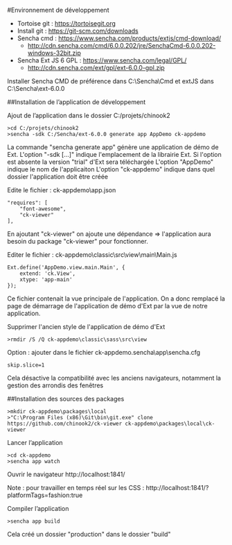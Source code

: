 #Environnement de développement

- Tortoise git : https://tortoisegit.org
- Install git : https://git-scm.com/downloads
- Sencha cmd : https://www.sencha.com/products/extjs/cmd-download/
  - http://cdn.sencha.com/cmd/6.0.0.202/jre/SenchaCmd-6.0.0.202-windows-32bit.zip
- Sencha Ext JS 6 GPL : https://www.sencha.com/legal/GPL/
  - http://cdn.sencha.com/ext/gpl/ext-6.0.0-gpl.zip

Installer Sencha CMD de préférence dans C:\Sencha\Cmd et extJS dans C:\Sencha\ext-6.0.0


##Installation de l’application de développement 

Ajout de l’application dans le dossier C:/projets/chinook2
```
>cd C:/projets/chinook2
>sencha -sdk C:/Sencha/ext-6.0.0 generate app AppDemo ck-appdemo
```
La commande "sencha generate app" génère une application de démo de Ext.
L'option "-sdk [...]" indique l'emplacement de la librairie Ext. Si l'option est absente la version "trial" d'Ext sera téléchargée
L'option "AppDemo" indique le nom de l'applicaiton
L'option "ck-appdemo" indique dans quel dossier l'application doit être créée

Edite le fichier : ck-appdemo\app.json
````
"requires": [
    "font-awesome",
    "ck-viewer"
],
````
En ajoutant "ck-viewer" on ajoute une dépendance => l'application aura besoin du package "ck-viewer" pour fonctionner.

Editer le fichier : ck-appdemo\classic\src\view\main\Main.js
````
Ext.define('AppDemo.view.main.Main', {
    extend: 'ck.View',
    xtype: 'app-main'
});
````
Ce fichier contenait la vue principale de l'application. On a donc remplacé la page de démarrage de l'application de démo d'Ext par la vue de notre application.

Supprimer l'ancien style de l'application de démo d'Ext
````
>rmdir /S /Q ck-appdemo\classic\sass\src\view
````

Option : ajouter dans le fichier ck-appdemo\.sencha\app\sencha.cfg
````
skip.slice=1
````
Cela désactive la compatibilité avec les anciens navigateurs, notamment la gestion des arrondis des fenêtres

##Installation des sources des packages

````
>mkdir ck-appdemo\packages\local
>"C:\Program Files (x86)\Git\bin\git.exe" clone https://github.com/chinook2/ck-viewer ck-appdemo\packages\local\ck-viewer
````


Lancer l’application
````
>cd ck-appdemo
>sencha app watch
````

Ouvrir le navigateur 
http://localhost:1841/

Note : pour travailler en temps réel sur les CSS : http://localhost:1841/?platformTags=fashion:true 

Compiler l’application
````
>sencha app build
````
Cela créé un dossier "production" dans le dossier "build"
